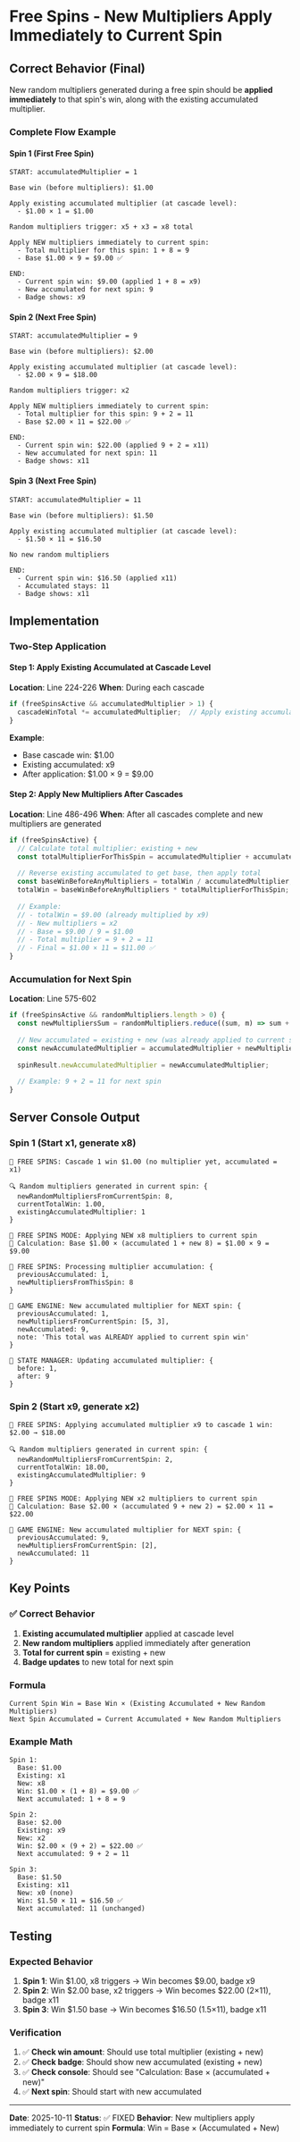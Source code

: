 # Free Spins - New Multipliers Apply Immediately to Current Spin

## Correct Behavior (Final)

New random multipliers generated during a free spin should be **applied immediately** to that spin's win, along with the existing accumulated multiplier.

### Complete Flow Example

#### Spin 1 (First Free Spin)
```
START: accumulatedMultiplier = 1

Base win (before multipliers): $1.00

Apply existing accumulated multiplier (at cascade level):
  - $1.00 × 1 = $1.00

Random multipliers trigger: x5 + x3 = x8 total

Apply NEW multipliers immediately to current spin:
  - Total multiplier for this spin: 1 + 8 = 9
  - Base $1.00 × 9 = $9.00 ✅

END:
  - Current spin win: $9.00 (applied 1 + 8 = x9)
  - New accumulated for next spin: 9
  - Badge shows: x9
```

#### Spin 2 (Next Free Spin)
```
START: accumulatedMultiplier = 9

Base win (before multipliers): $2.00

Apply existing accumulated multiplier (at cascade level):
  - $2.00 × 9 = $18.00

Random multipliers trigger: x2

Apply NEW multipliers immediately to current spin:
  - Total multiplier for this spin: 9 + 2 = 11
  - Base $2.00 × 11 = $22.00 ✅

END:
  - Current spin win: $22.00 (applied 9 + 2 = x11)
  - New accumulated for next spin: 11
  - Badge shows: x11
```

#### Spin 3 (Next Free Spin)
```
START: accumulatedMultiplier = 11

Base win (before multipliers): $1.50

Apply existing accumulated multiplier (at cascade level):
  - $1.50 × 11 = $16.50

No new random multipliers

END:
  - Current spin win: $16.50 (applied x11)
  - Accumulated stays: 11
  - Badge shows: x11
```

## Implementation

### Two-Step Application

#### Step 1: Apply Existing Accumulated at Cascade Level
**Location**: Line 224-226
**When**: During each cascade

```javascript
if (freeSpinsActive && accumulatedMultiplier > 1) {
  cascadeWinTotal *= accumulatedMultiplier;  // Apply existing accumulated
}
```

**Example**:
- Base cascade win: $1.00
- Existing accumulated: x9
- After application: $1.00 × 9 = $9.00

#### Step 2: Apply New Multipliers After Cascades
**Location**: Line 486-496
**When**: After all cascades complete and new multipliers are generated

```javascript
if (freeSpinsActive) {
  // Calculate total multiplier: existing + new
  const totalMultiplierForThisSpin = accumulatedMultiplier + accumulatedRandomMultiplier;
  
  // Reverse existing accumulated to get base, then apply total
  const baseWinBeforeAnyMultipliers = totalWin / accumulatedMultiplier;
  totalWin = baseWinBeforeAnyMultipliers * totalMultiplierForThisSpin;
  
  // Example:
  // - totalWin = $9.00 (already multiplied by x9)
  // - New multipliers = x2
  // - Base = $9.00 / 9 = $1.00
  // - Total multiplier = 9 + 2 = 11
  // - Final = $1.00 × 11 = $11.00 ✅
}
```

### Accumulation for Next Spin
**Location**: Line 575-602

```javascript
if (freeSpinsActive && randomMultipliers.length > 0) {
  const newMultipliersSum = randomMultipliers.reduce((sum, m) => sum + m.multiplier, 0);
  
  // New accumulated = existing + new (was already applied to current spin)
  const newAccumulatedMultiplier = accumulatedMultiplier + newMultipliersSum;
  
  spinResult.newAccumulatedMultiplier = newAccumulatedMultiplier;
  
  // Example: 9 + 2 = 11 for next spin
}
```

## Server Console Output

### Spin 1 (Start x1, generate x8)
```
🎰 FREE SPINS: Cascade 1 win $1.00 (no multiplier yet, accumulated = x1)

🔍 Random multipliers generated in current spin: {
  newRandomMultipliersFromCurrentSpin: 8,
  currentTotalWin: 1.00,
  existingAccumulatedMultiplier: 1
}

🎰 FREE SPINS MODE: Applying NEW x8 multipliers to current spin
🎰 Calculation: Base $1.00 × (accumulated 1 + new 8) = $1.00 × 9 = $9.00

🎰 FREE SPINS: Processing multiplier accumulation: {
  previousAccumulated: 1,
  newMultipliersFromThisSpin: 8
}

🎰 GAME ENGINE: New accumulated multiplier for NEXT spin: {
  previousAccumulated: 1,
  newMultipliersFromCurrentSpin: [5, 3],
  newAccumulated: 9,
  note: 'This total was ALREADY applied to current spin win'
}

🎰 STATE MANAGER: Updating accumulated multiplier: {
  before: 1,
  after: 9
}
```

### Spin 2 (Start x9, generate x2)
```
🎰 FREE SPINS: Applying accumulated multiplier x9 to cascade 1 win: $2.00 → $18.00

🔍 Random multipliers generated in current spin: {
  newRandomMultipliersFromCurrentSpin: 2,
  currentTotalWin: 18.00,
  existingAccumulatedMultiplier: 9
}

🎰 FREE SPINS MODE: Applying NEW x2 multipliers to current spin
🎰 Calculation: Base $2.00 × (accumulated 9 + new 2) = $2.00 × 11 = $22.00

🎰 GAME ENGINE: New accumulated multiplier for NEXT spin: {
  previousAccumulated: 9,
  newMultipliersFromCurrentSpin: [2],
  newAccumulated: 11
}
```

## Key Points

### ✅ Correct Behavior
1. **Existing accumulated multiplier** applied at cascade level
2. **New random multipliers** applied immediately after generation
3. **Total for current spin** = existing + new
4. **Badge updates** to new total for next spin

### Formula
```
Current Spin Win = Base Win × (Existing Accumulated + New Random Multipliers)
Next Spin Accumulated = Current Accumulated + New Random Multipliers
```

### Example Math
```
Spin 1:
  Base: $1.00
  Existing: x1
  New: x8
  Win: $1.00 × (1 + 8) = $9.00 ✅
  Next accumulated: 1 + 8 = 9

Spin 2:
  Base: $2.00
  Existing: x9
  New: x2
  Win: $2.00 × (9 + 2) = $22.00 ✅
  Next accumulated: 9 + 2 = 11

Spin 3:
  Base: $1.50
  Existing: x11
  New: x0 (none)
  Win: $1.50 × 11 = $16.50 ✅
  Next accumulated: 11 (unchanged)
```

## Testing

### Expected Behavior
1. **Spin 1**: Win $1.00, x8 triggers → Win becomes $9.00, badge x9
2. **Spin 2**: Win $2.00 base, x2 triggers → Win becomes $22.00 (2×11), badge x11
3. **Spin 3**: Win $1.50 base → Win becomes $16.50 (1.5×11), badge x11

### Verification
1. ✅ **Check win amount**: Should use total multiplier (existing + new)
2. ✅ **Check badge**: Should show new accumulated (existing + new)
3. ✅ **Check console**: Should see "Calculation: Base × (accumulated + new)"
4. ✅ **Next spin**: Should start with new accumulated

---

**Date**: 2025-10-11
**Status**: ✅ FIXED
**Behavior**: New multipliers apply immediately to current spin
**Formula**: Win = Base × (Accumulated + New)

